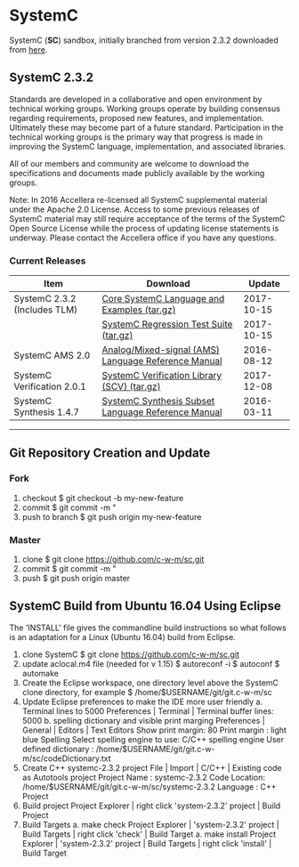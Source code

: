 # SystemC
SystemC (**SC**) sandbox, initially branched from version 2.3.2 downloaded from [here](http://www.accellera.org/downloads/standards/systemc).

## SystemC 2.3.2
Standards are developed in a collaborative and open environment by technical working groups. Working groups operate by building consensus regarding requirements, proposed new features, and implementation. Ultimately these may become part of a future standard. Participation in the technical working groups is the primary way that progress is made in improving the SystemC language, implementation, and associated libraries.

All of our members and community are welcome to download the specifications and documents made publicly available by the working groups.

Note: In 2016 Accellera re-licensed all SystemC supplemental material under the Apache 2.0 License. Access to some previous releases of SystemC material may still require acceptance of the terms of the SystemC Open Source License while the process of updating license statements is underway. Please contact the Accellera office if you have any questions.

### Current Releases
| Item                         | Download                                            | Update     |
|------------------------------|-----------------------------------------------------|------------|
| SystemC 2.3.2 (Includes TLM) | [Core SystemC Language and Examples (tar.gz)](http://www.accellera.org/images/downloads/standards/systemc/systemc-2.3.2.tar.gz)         | 2017-10-15 |
|                              | [SystemC Regression Test Suite (tar.gz)](http://www.accellera.org/images/downloads/standards/systemc/systemc-regressions-2.3.2.tar.gz)	             | 2017-10-15 |
| SystemC AMS 2.0              | [Analog/Mixed-signal (AMS) Language Reference Manual](http://www.accellera.org/images/downloads/standards/systemc/SystemC_AMS_2_0_LRM.pdf) | 2016-08-12 |
| SystemC Verification 2.0.1   | [SystemC Verification Library (SCV) (tar.gz)](http://www.accellera.org/images/downloads/standards/systemc/scv-2.0.1.tar.gz)         | 2017-12-08 |
| SystemC Synthesis 1.4.7      | [SystemC Synthesis Subset Language Reference Manual](http://www.accellera.org/images/downloads/standards/systemc/SystemC_Synthesis_Subset_1_4_7.pdf)  | 2016-03-11 |
---------------------------------------------------------------------------------------------------

## Git Repository Creation and Update
### Fork
1. checkout
       $ git checkout -b my-new-feature
2. commit
       $ git commit -m "<brief notes on changes>
3. push to branch
       $ git push origin my-new-feature

### Master
1. clone
       $ git clone https://github.com/c-w-m/sc.git
2. commit
       $ git commit -m "<brief notes on changes>
3. push
       $ git push origin master

## SystemC Build from Ubuntu 16.04 Using Eclipse
The 'INSTALL' file gives the commandline build instructions so what follows is an adaptation for a Linux (Ubuntu 16.04) build from Eclipse.

1. clone SystemC
       $ git clone https://github.com/c-w-m/sc.git
2. update aclocal.m4 file (needed for v 1.15)
       $ autoreconf -i
       $ autoconf
       $ automake
3. Create the Eclipse workspace, one directory level above the SystemC clone directory, for example
       $ /home/$USERNAME/git/git.c-w-m/sc
4. Update Eclipse preferences to make the IDE more user friendly
      a. Terminal lines to 5000
       Preferences | Terminal | Terminal buffer lines: 5000
      b. spelling dictionary and visible print marging
       Preferences | General | Editors | Text Editors
       Show print margin: 80
       Print margin     : light blue
       Spelling
        Select spelling engine to use: C/C++ spelling engine
        User defined dictionary      : /home/$USERNAME/git/git.c-w-m/sc/codeDictionary.txt
5. Create C++ systemc-2.3.2 project
	   File | Import | C/C++ |  Existing code as Autotools project
         Project Name : systemc-2.3.2
         Code Location: /home/$USERNAME/git/git.c-w-m/sc/systemc-2.3.2
         Language     : C++ Project
6. Build project
       Project Explorer | right click 'system-2.3.2' project | Build Project
7. Build Targets
      a. make check
       Project Explorer | 'system-2.3.2' project | Build Targets | right click 'check' | Build Target
      a. make install
       Project Explorer | 'system-2.3.2' project | Build Targets | right click 'install' | Build Target


